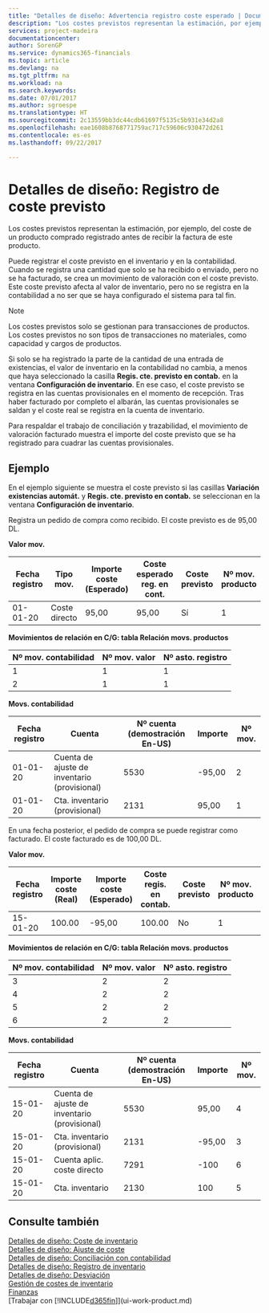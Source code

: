 ```yaml
---
title: "Detalles de diseño: Advertencia registro coste esperado | Documentos de Microsoft"
description: "Los costes previstos representan la estimación, por ejemplo, del coste de un producto comprado registrado antes de recibir la factura de este producto."
services: project-madeira
documentationcenter: 
author: SorenGP
ms.service: dynamics365-financials
ms.topic: article
ms.devlang: na
ms.tgt_pltfrm: na
ms.workload: na
ms.search.keywords: 
ms.date: 07/01/2017
ms.author: sgroespe
ms.translationtype: HT
ms.sourcegitcommit: 2c13559bb3dc44cdb61697f5135c5b931e34d2a8
ms.openlocfilehash: eae1608b8768771759ac717c59606c930472d261
ms.contentlocale: es-es
ms.lasthandoff: 09/22/2017

---
```

# <a name="design-details-expected-cost-posting"></a>Detalles de diseño: Registro de coste previsto
Los costes previstos representan la estimación, por ejemplo, del coste de un producto comprado registrado antes de recibir la factura de este producto.  

 Puede registrar el coste previsto en el inventario y en la contabilidad. Cuando se registra una cantidad que solo se ha recibido o enviado, pero no se ha facturado, se crea un movimiento de valoración con el coste previsto. Este coste previsto afecta al valor de inventario, pero no se registra en la contabilidad a no ser que se haya configurado el sistema para tal fin.  

> [!NOTE]  
>  Los costes previstos solo se gestionan para transacciones de productos. Los costes previstos no son tipos de transacciones no materiales, como capacidad y cargos de productos.  

 Si solo se ha registrado la parte de la cantidad de una entrada de existencias, el valor de inventario en la contabilidad no cambia, a menos que haya seleccionado la casilla **Regis. cte. previsto en contab.** en la ventana **Configuración de inventario**. En ese caso, el coste previsto se registra en las cuentas provisionales en el momento de recepción. Tras haber facturado por completo el albarán, las cuentas provisionales se saldan y el coste real se registra en la cuenta de inventario.  

 Para respaldar el trabajo de conciliación y trazabilidad, el movimiento de valoración facturado muestra el importe del coste previsto que se ha registrado para cuadrar las cuentas provisionales.  

## <a name="example"></a>Ejemplo  
 En el ejemplo siguiente se muestra el coste previsto si las casillas **Variación existencias automát.** y **Regis. cte. previsto en contab.** se seleccionan en la ventana **Configuración de inventario**.  

 Registra un pedido de compra como recibido. El coste previsto es de 95,00 DL.  

 **Valor mov.**  

|Fecha registro|Tipo mov.|Importe coste (Esperado)|Coste esperado reg. en cont.|Coste previsto|Nº mov. producto|Nº mov.|  
|------------------|----------------|------------------------------|----------------------------------|-------------------|---------------------------|---------------|  
|01-01-20|Coste directo|95,00|95,00|Sí|1|1|  

 **Movimientos de relación en C/G: tabla Relación movs. productos**  

|Nº mov. contabilidad|Nº mov. valor|Nº asto. registro|  
|--------------------|---------------------|-----------------------|  
|1|1|1|  
|2|1|1|  

 **Movs. contabilidad**  

|Fecha registro|Cuenta|Nº cuenta (demostración En-US)|Importe|Nº mov.|  
|------------------|------------------|---------------------------------|------------|---------------|  
|01-01-20|Cuenta de ajuste de inventario (provisional)|5530|-95,00|2|  
|01-01-20|Cta. inventario (provisional)|2131|95,00|1|  

 En una fecha posterior, el pedido de compra se puede registrar como facturado. El coste facturado es de 100,00 DL.  

 **Valor mov.**  

|Fecha registro|Importe coste (Real)|Importe coste (Esperado)|Coste regis. en contab.|Coste previsto|Nº mov. producto|Nº mov.|  
|------------------|----------------------------|------------------------------|-------------------------|-------------------|---------------------------|---------------|  
|15-01-20|100.00|-95,00|100.00|No|1|2|  

 **Movimientos de relación en C/G: tabla Relación movs. productos**  

|Nº mov. contabilidad|Nº mov. valor|Nº asto. registro|  
|--------------------|---------------------|-----------------------|  
|3|2|2|  
|4|2|2|  
|5|2|2|  
|6|2|2|  

 **Movs. contabilidad**  

|Fecha registro|Cuenta|Nº cuenta (demostración En-US)|Importe|Nº mov.|  
|------------------|------------------|---------------------------------|------------|---------------|  
|15-01-20|Cuenta de ajuste de inventario (provisional)|5530|95,00|4|  
|15-01-20|Cta. inventario (provisional)|2131|-95,00|3|  
|15-01-20|Cuenta aplic. coste directo|7291|-100|6|  
|15-01-20|Cta. inventario|2130|100|5|  

## <a name="see-also"></a>Consulte también
 [Detalles de diseño: Coste de inventario](design-details-inventory-costing.md)   
 [Detalles de diseño: Ajuste de coste](design-details-cost-adjustment.md)   
 [Detalles de diseño: Conciliación con contabilidad](design-details-reconciliation-with-the-general-ledger.md)   
 [Detalles de diseño: Registro de inventario](design-details-inventory-posting.md)   
 [Detalles de diseño: Desviación](design-details-variance.md)  
 [Gestión de costes de inventario](finance-manage-inventory-costs.md)  
 [Finanzas](finance.md)  
 [Trabajar con [!INCLUDE[d365fin](includes/d365fin_md.md)]](ui-work-product.md)

